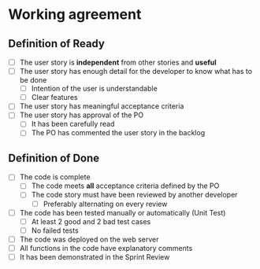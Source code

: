 # Working agreement

## Definition of Ready

- [ ] The user story is <b>independent</b> from other stories and <b>useful</b>
- [ ] The user story has enough detail for the developer to know what has to be done
  - [ ] Intention of the user is understandable
  - [ ] Clear features
- [ ] The user story has meaningful acceptance criteria 
- [ ] The user story has approval of the PO
  - [ ] It has been carefully read
  - [ ] The PO has commented the user story in the backlog 

## Definition of Done

- [ ] The code is complete
  - [ ] The code meets <b>all</b> acceptance criteria defined by the PO
  - [ ] The code story must have been reviewed by another developer 
    - [ ] Preferably alternating on every review  
- [ ] The code has been tested manually or automatically (Unit Test)
  - [ ] At least 2 good and 2 bad test cases 
  - [ ] No failed tests
- [ ] The code was deployed on the web server 
- [ ] All functions in the code have explanatory comments 
- [ ] It has been demonstrated in the Sprint Review
